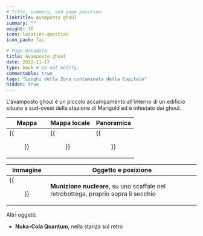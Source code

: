 ```yaml
---
# Title, summary, and page position.
linktitle: Avamposto ghoul
summary: ""
weight: 10
icon: location-question
icon_pack: fas

# Page metadata.
title: Avamposto ghoul
date: 2022-11-17
type: book # Do not modify.
commentable: true
tags: "Luoghi della Zona contaminata della Capitale"
hidden: true
---
```



L'avamposto ghoul è un piccolo accampamento all'interno di un edificio situato a sud-ovest della stazione di Marigold ed è infestato dai ghoul.

| Mappa                         | Mappa locale                | Panoramica                       |
| ----------------------------- | --------------------------- | -------------------------------- |
| {{<figure src="Sewer_Grayditch_loc.webp">}} | {{<figure src="Ghoul_outpost_loc.webp">}} | {{<figure src="Ghoul_outpost_exterior.webp">}} |

| Immagine                          | Oggetto e posizione                                                                |
| --------------------------------- | ---------------------------------------------------------------------------------- |
| {{<figure src="Ghoul_outpost_mini_nuke.webp">}} | **Munizione nucleare**, su uno scaffale nel retrobottega, proprio sopra il secchio |


Altri oggetti:
- **Nuka-Cola Quantum**, nella stanza sul retro
